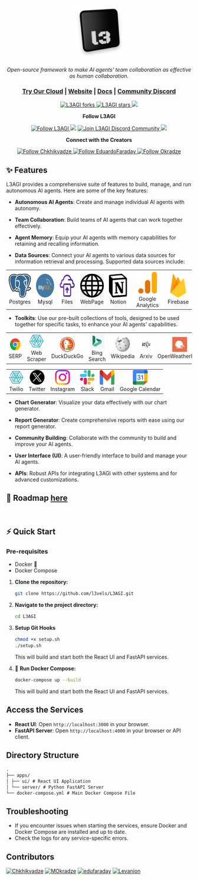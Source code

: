 <p align="center">
  <a href="https://l3agi.com//#gh-light-mode-only">
    <img src="./apps/ui/src/assets/images/l3_logo.png" alt="L3AGI logo" width="150px" height="150px"/>
  </a>
</p>

<p align="center"><i>Open-source framework to make AI agents' team collaboration as effective as human collaboration.</i></p>
    
<h3 align="center">
	<a href="https://l3agi.com?utm_medium=community&utm_source=github">Try Our Cloud</a>
   <span> | </span>
	<a href="https://www.l3agi.com?utm_medium=community&utm_source=github">Website</a>
	<span> | </span>
	<a href="./docs/basics.md">Docs</a>
	<span> | </span>
	<a href="https://discord.gg/hQ9ZWabm">Community Discord</a>
</h3>

<p align="center">
<a href="https://github.com/l3vels/L3AGI/fork" target="blank">
<img src="https://img.shields.io/github/forks/l3vels/L3AGI?style=for-the-badge" alt="L3AGI forks"/>
</a>

<a href="https://github.com/l3vels/L3AGI/stargazers" target="blank">
<img src="https://img.shields.io/github/stars/l3vels/L3AGI?style=for-the-badge" alt="L3AGI stars"/>
</a>
<a href='https://github.com/l3vels/L3AGI/releases'>
<img src='https://img.shields.io/github/release/l3vels/L3AGI?&label=Latest&style=for-the-badge'>
</a>

</p>

<p align="center"><b>Follow L3AGI </b></p>

<p align="center">
<a href="https://twitter.com/l3velshq" target="blank">
<img src="https://img.shields.io/twitter/follow/l3vels?label=Follow: l3vels&style=social" alt="Follow L3AGI"/>
</a>
<a href="https://wwwhttps://github.com/orgs/l3vels/projects/1/views/1.reddit.com/r/L3AGI" target="_blank"><img src="https://img.shields.io/twitter/url?label=/r/L3AGI&logo=reddit&style=social&url=https://github.com/l3vels/L3AGI"/></a>

<a href="https://discord.gg/hQ9ZWabm" target="blank">
<img src="https://img.shields.io/discord/1085735429426401340?label=Join%20L3AGI&logo=discord&style=social" alt="Join L3AGI Discord Community"/>
</a>
<a href="https://www.youtube.com/@gigachkhikvadze7497" target="_blank"><img src="https://img.shields.io/twitter/url?label=Youtube&logo=youtube&style=social&url=https://github.com/l3vels/L3AGI"/></a>
</p>

<p align="center"><b>Connect with the Creators </b></p>

<p align="center">
<a href="https://twitter.com/gigch_eth" target="blank">
<img src="https://img.shields.io/twitter/follow/gigch_eth?label=Follow: Giga&style=social" alt="Follow Chkhikvadze"/>
</a>
<a href="https://twitter.com/EduardoFaraday" target="blank">
<img src="https://img.shields.io/twitter/follow/EduardoFaraday?label=Follow: EduardoFaraday&style=social" alt="Follow EduardoFaraday"/>
</a>
<a href="https://twitter.com/MOkradze" target="blank">
<img src="https://img.shields.io/twitter/follow/MOkradze?label=Follow: MOkradze&style=social" alt="Follow Okradze"/>
</a>
</p>

## ✨ Features

L3AGI provides a comprehensive suite of features to build, manage, and run autonomous AI agents. Here are some of the key features:

- **Autonomous AI Agents**: Create and manage individual AI agents with autonomy.

- **Team Collaboration**: Build teams of AI agents that can work together effectively.

- **Agent Memory**: Equip your AI agents with memory capabilities for retaining and recalling information.

- **Data Sources**: Connect your AI agents to various data sources for information retrieval and processing. Supported data sources include:
  <!-- - ## <img src="./apps/ui/src/assets/images/postgres.png" width="30px" height="30"> Postgres
  - ## <img src="./apps/ui/src/assets/images/mySql.png" width="30px" height="30px"> Mysql
  - ## <img src="./apps/ui/src/assets/images/file.png" width="30px" height="30px"> Upload Files
  - ## <img src="./apps/ui/src/assets/images/web.jpg" width="30" height="30"> Web Page Scrapping
  - ## <img src="./apps/ui/src/assets/images/notion.png" width="30" height="30"> Notion
  - ## <img src="./apps/ui/src/assets/images/google_analytics.png" width="30" height="30"> Google Analytics
  - ## <img src="./apps/ui/src/assets/images/firebase.svg" width="30" height="30"> Firebase -->

<table align="center" border="0">
  <tr>
    <td align="center"><img src="./apps/ui/src/assets/images/postgres.png" width="64px" height="64px"><br>Postgres</td>
    <td align="center"><img src="./apps/ui/src/assets/images/mySql.png" width="64px" height="64px"><br>Mysql</td>
    <td align="center"><img src="./apps/ui/src/assets/images/uploadFile.png" width="64px" height="64px"><br>Files</td>
    <td align="center"><img src="./apps/ui/src/assets/images/web_black.png" width="64px" height="64px"><br>WebPage</td>
    <td align="center"><img src="./apps/ui/src/assets/images/notionLogo.png" width="64px" height="64px"><br>Notion</td>
    <td align="center"><img src="./apps/ui/src/assets/images/google_analytics.png" width="64px" height="64px"><br>Google Analytics</td>
    <td align="center"><img src="./apps/ui/src/assets/images/firebase.svg" width="64px" height="64px"><br>Firebase</td>
  </tr>
</table>

- **Toolkits**: Use our pre-built collections of tools, designed to be used together for specific tasks, to enhance your AI agents' capabilities.

<table align="center" border="0">
  <tr>
    <td align="center" border="0"><img src="./apps/ui/src/assets/tools/google.png" width="40px" height="40px"><br>SERP</td>
    <td align="center" border="0"><img src="./apps/ui/src/assets/tools/webscrapping.png" width="40px" height="40px"><br>Web Scraper</td>
    <td align="center" border="0"><img src="./apps/ui/src/assets/tools/DuckDuckGo.png" width="40px" height="40px"><br>DuckDuckGo</td>
    <td align="center" border="0"><img src="./apps/ui/src/assets/tools/bing.png" width="40px" height="40px"><br>Bing Search</td>
    <td align="center" border="0"><img src="./apps/ui/src/assets/tools/wikipedia.png" width="40px" height="40px" border="0"><br>Wikipedia</td>
    <td align="center" border="0"><img src="./apps/ui/src/assets/tools/arxiv.jpeg" width="40px" height="40px"><br>Arxiv</td>
    <td align="center" border="0"><img src="./apps/ui/src/assets/tools/openweather.svg" width="40px" height="40px"><br>OpenWeatherMap</td>
  </tr>
</table>
<table align="center" border="0">
  <tr>
    <td align="center"><img src="./apps/ui/src/assets/tools/twillio.png" width="40px" height="40px"><br>Twilio</td>
    <td align="center"><img src="./apps/ui/src/assets/tools/twitter.png" width="40px" height="40px"><br>Twitter</td>
    <td align="center"><img src="./apps/ui/src/assets/tools/instagram.webp" width="40px" height="40px"><br>Instagram</td>
    <td align="center"><img src="./apps/ui/src/assets/tools/slack.png" width="40px" height="40px"><br>Slack</td>
    <td align="center"><img src="./apps/ui/src/assets/tools/gmail.png" width="40px" height="40px"><br>Gmail</td>
    <td align="center"><img src="./apps/ui/src/assets/tools/googleCalendar.png" width="40px" height="40px"><br>Google Calendar</td>
  </tr>
</table>

<!-- - **Code Generator**: Generate code snippets automatically to speed up your development process. -->

- **Chart Generator**: Visualize your data effectively with our chart generator.

- **Report Generator**: Create comprehensive reports with ease using our report generator.

- **Community Building**: Collaborate with the community to build and improve your AI agents.

- **User Interface (UI)**: A user-friendly interface to build and manage your AI agents.

- **APIs**: Robust APIs for integrating L3AGI with other systems and for advanced customizations.

## 🚀 Roadmap [here](https://github.com/orgs/l3vels/projects/1)

<br>

## ⚡ Quick Start

### Pre-requisites

- Docker 🐳
- Docker Compose

1. **Clone the repository:**

   ```bash
   git clone https://github.com/l3vels/L3AGI.git
   ```

2. **Navigate to the project directory:**

   ```bash
   cd L3AGI
   ```

3. **Setup Git Hooks**

   ```bash
   chmod +x setup.sh
   ./setup.sh
   ```

   This will build and start both the React UI and FastAPI services.

4. 🐳 **Run Docker Compose:**

   ```bash
   docker-compose up --build
   ```

   This will build and start both the React UI and FastAPI services.

## Access the Services

- **React UI**: Open `http://localhost:3000` in your browser.
- **FastAPI Server**: Open `http://localhost:4000` in your browser or API client.

## Directory Structure

```
.
├── apps/
│ ├── ui/ # React UI Application
│ └── server/ # Python FastAPI Server
└── docker-compose.yml # Main Docker Compose File
```

## Troubleshooting

- If you encounter issues when starting the services, ensure Docker and Docker Compose are installed and up to date.
- Check the logs for any service-specific errors.

## Contributors

[![Chkhikvadze](https://images.weserv.nl/?url=https://avatars.githubusercontent.com/u/10281306?v=4&w=50&h=50&mask=circle)](https://github.com/Chkhikvadze)
[![MOkradze](https://images.weserv.nl/?url=https://avatars.githubusercontent.com/u/22216909?v=4&w=50&h=50&mask=circle)](https://github.com/MOkradze)
[![edufaraday](https://images.weserv.nl/?url=https://avatars.githubusercontent.com/u/56274334?v=4&w=50&h=50&mask=circle)](https://github.com/edufaraday)
[![Levanion](https://images.weserv.nl/?url=https://avatars.githubusercontent.com/u/91427080?v=4&w=50&h=50&mask=circle)](https://github.com/levanion)

